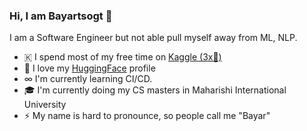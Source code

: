 ### Hi, I am Bayartsogt 👋

I am a Software Engineer but not able pull myself away from ML, NLP.

- 🇰 I spend most of my free time on [Kaggle (3x🥈)](https://www.kaggle.com/bayartsogtya)
- 🤗 I love my [HuggingFace](https://huggingface.co/bayartsogt) profile
- ∞  I'm currently learning CI/CD.
- 🎓 I'm currently doing my CS masters in Maharishi International University
- ⚡  My name is hard to pronounce, so people call me "Bayar"

<!--
**bayartsogt-ya/bayartsogt-ya** is a ✨ _special_ ✨ repository because its `README.md` (this file) appears on your GitHub profile.

Here are some ideas to get you started:

- 🔭 I’m currently working on ...
- 🌱 I’m currently learning ...
- 👯 I’m looking to collaborate on ...
- 🤔 I’m looking for help with ...
- 💬 Ask me about ...
- 📫 How to reach me: ...
- 😄 Pronouns: ...
- ⚡ Fun fact: ...
-->
